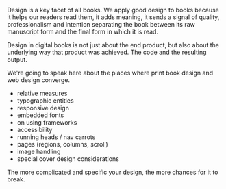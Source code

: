 Design is a key facet of all books. We apply good design to books because it helps our readers read them, it adds meaning, it sends a signal of quality, professionalism and intention separating the book between its raw manuscript form and the final form in which it is read. 

Design in digital books is not just about the end product, but also about the underlying way that product was achieved. The code and the resulting output.

We're going to speak here about the places where print book design and web design converge.

- relative measures
- typographic entities
- responsive design
- embedded fonts
- on using frameworks
- accessibility
- running heads / nav carrots
- pages (regions, columns, scroll)
- image handling
- special cover design considerations

The more complicated and specific your design, the more chances for it to break.
